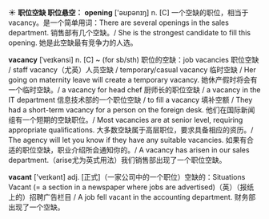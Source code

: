☀ <span class="category">**职位空缺 职位悬空：**</span>
<span class="vocabulary">**opening**</span> ['əʊpənɪŋ] 
<span class="definition">n. [C] 一个空缺的职位，相当于vacancy。是一个简单用词：</span>There are several openings in the sales department. 销售部有几个空缺。/ She is the strongest candidate to fill this opening. 她是此空缺最有竞争力的人选。
           
<span class="vocabulary">**vacancy**</span> [ˈveɪkənsi]
<span class="definition">n. [C] ~ (for sb/sth) 职位的空缺：</span>job vacancies 职位空缺 / staff vacancy（尤英）人员空缺 / temporary/casual vacancy 临时空缺 / Her going on maternity leave will create a temporary vacancy. 她休产假时将会有一个临时空缺。/ a vacancy for head chef 厨师长的职位空缺 / a vacancy in the IT department 信息技术部的一个职位空缺 / to fill a vacancy 填补空额 / They had a short-term vacancy for a person on the foreign desk. 他们在国际新闻组有一个短期的空缺职位。/ Most vacancies are at senior level, requiring appropriate qualifications. 大多数空缺属于高层职位，要求具备相应的资历。/ The agency will let you know if they have any suitable vacancies. 如果有合适的职位空缺，职业介绍所会通知你的。/ A vacancy has arisen in our sales department.（arise尤为英式用法）我们销售部出现了一个职位空缺。

<span class="vocabulary">**vacant**</span> ['veɪkənt] 
<span class="definition">adj. [正式]（一家公司中的一个职位）空缺的：</span>Situations Vacant (= a section in a newspaper where jobs are advertised)（英）（报纸上的）招聘广告栏目 / A job fell vacant in the accounting department. 财务部出现了一个空缺。
